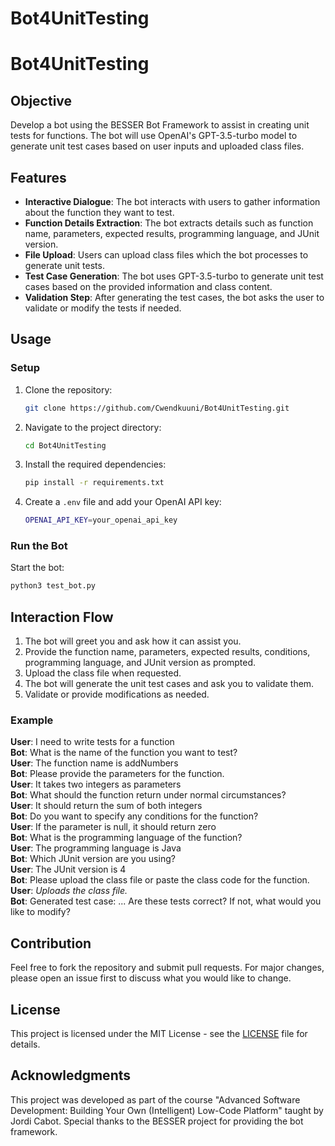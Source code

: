 # Bot4UnitTesting
# Bot4UnitTesting

## Objective
Develop a bot using the BESSER Bot Framework to assist in creating unit tests for functions. The bot will use OpenAI's GPT-3.5-turbo model to generate unit test cases based on user inputs and uploaded class files.

## Features
- **Interactive Dialogue**: The bot interacts with users to gather information about the function they want to test.
- **Function Details Extraction**: The bot extracts details such as function name, parameters, expected results, programming language, and JUnit version.
- **File Upload**: Users can upload class files which the bot processes to generate unit tests.
- **Test Case Generation**: The bot uses GPT-3.5-turbo to generate unit test cases based on the provided information and class content.
- **Validation Step**: After generating the test cases, the bot asks the user to validate or modify the tests if needed.

## Usage

### Setup

1. Clone the repository:
    ```sh
    git clone https://github.com/Cwendkuuni/Bot4UnitTesting.git
    ```
2. Navigate to the project directory:
    ```sh
    cd Bot4UnitTesting
    ```
3. Install the required dependencies:
    ```sh
    pip install -r requirements.txt
    ```
4. Create a `.env` file and add your OpenAI API key:
    ```sh
    OPENAI_API_KEY=your_openai_api_key
    ```

### Run the Bot

Start the bot:
```sh
python3 test_bot.py
```

## Interaction Flow

1. The bot will greet you and ask how it can assist you.
2. Provide the function name, parameters, expected results, conditions, programming language, and JUnit version as prompted.
3. Upload the class file when requested.
4. The bot will generate the unit test cases and ask you to validate them.
5. Validate or provide modifications as needed.

### Example

**User**: I need to write tests for a function  
**Bot**: What is the name of the function you want to test?  
**User**: The function name is addNumbers  
**Bot**: Please provide the parameters for the function.  
**User**: It takes two integers as parameters  
**Bot**: What should the function return under normal circumstances?  
**User**: It should return the sum of both integers  
**Bot**: Do you want to specify any conditions for the function?  
**User**: If the parameter is null, it should return zero  
**Bot**: What is the programming language of the function?  
**User**: The programming language is Java  
**Bot**: Which JUnit version are you using?  
**User**: The JUnit version is 4  
**Bot**: Please upload the class file or paste the class code for the function.  
**User**: *Uploads the class file.*  
**Bot**: Generated test case: ... Are these tests correct? If not, what would you like to modify?

## Contribution

Feel free to fork the repository and submit pull requests. For major changes, please open an issue first to discuss what you would like to change.

## License

This project is licensed under the MIT License - see the [LICENSE](LICENSE) file for details.

## Acknowledgments

This project was developed as part of the course "Advanced Software Development: Building Your Own (Intelligent) Low-Code Platform" taught by Jordi Cabot. Special thanks to the BESSER project for providing the bot framework.

